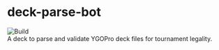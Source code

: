 # deck-parse-bot
![Build](https://github.com/AlphaKretin/deck-parse-bot/workflows/Build/badge.svg)  
A deck to parse and validate YGOPro deck files for tournament legality. 
